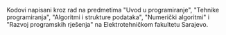 Kodovi napisani kroz rad na predmetima "Uvod u programiranje", "Tehnike programiranja", "Algoritmi i strukture podataka", "Numerički algoritmi" i "Razvoj programskih rješenja" na Elektrotehničkom fakultetu Sarajevo.
